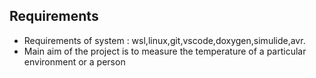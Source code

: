 ## Requirements

* Requirements of system : wsl,linux,git,vscode,doxygen,simulide,avr.
* Main aim of the project is to measure the temperature of a particular environment or a person


